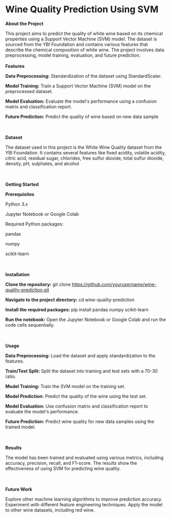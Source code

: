 # Wine Quality Prediction Using SVM

**About the Project**

This project aims to predict the quality of white wine based on its chemical properties using a Support Vector Machine (SVM) model. The dataset is sourced from the YBI Foundation and contains various features that describe the chemical composition of white wine. The project involves data preprocessing, model training, evaluation, and future prediction.
<br><br>
**Features**

**Data Preprocessing:** Standardization of the dataset using StandardScaler.

**Model Training:** Train a Support Vector Machine (SVM) model on the preprocessed dataset.

**Model Evaluation:** Evaluate the model's performance using a confusion matrix and classification report.

**Future Prediction:** Predict the quality of wine based on new data sample

<br><br>
**Dataset**

The dataset used in this project is the White Wine Quality dataset from the YBI Foundation. It contains several features like fixed acidity, volatile acidity, citric acid, residual sugar, chlorides, free sulfur dioxide, total sulfur dioxide, density, pH, sulphates, and alcohol

<br><br>
**Getting Started**

**Prerequisites**

Python 3.x

Jupyter Notebook or Google Colab

Required Python packages:

pandas

numpy

scikit-learn

<br><br>
**Installation**

**Clone the repository:**
git clone https://github.com/yourusername/wine-quality-prediction.git

**Navigate to the project directory:**
cd wine-quality-prediction

**Install the required packages:**
pip install pandas numpy scikit-learn

**Run the notebook:**
Open the Jupyter Notebook or Google Colab and run the code cells sequentially.

<br><br>
**Usage**

**Data Preprocessing:** Load the dataset and apply standardization to the features.

**Train/Test Split:** Split the dataset into training and test sets with a 70-30 ratio.

**Model Training:** Train the SVM model on the training set.

**Model Prediction:** Predict the quality of the wine using the test set.

**Model Evaluation:** Use confusion matrix and classification report to evaluate the model's performance.

**Future Prediction:** Predict wine quality for new data samples using the trained model.

<br><br>
**Results**

The model has been trained and evaluated using various metrics, including accuracy, precision, recall, and F1-score. The results show the effectiveness of using SVM for predicting wine quality.

<br><br>
**Future Work**

Explore other machine learning algorithms to improve prediction accuracy.
Experiment with different feature engineering techniques.
Apply the model to other wine datasets, including red wine.

<br><br>
